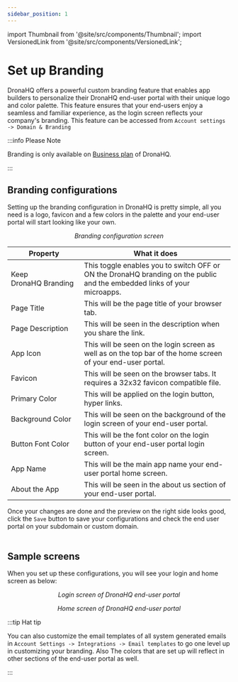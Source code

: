 ```yaml
---
sidebar_position: 1
---
```


import Thumbnail from '@site/src/components/Thumbnail';
import VersionedLink from '@site/src/components/VersionedLink';

# Set up Branding

DronaHQ offers a powerful custom branding feature that enables app builders to personalize their DronaHQ end-user portal with their unique logo and color palette. This feature ensures that your end-users enjoy a seamless and familiar experience, as the login screen reflects your company's branding. This feature can be accessed from `Account settings -> Domain & Branding`

:::info Please Note

Branding is only available on [Business plan](https://www.dronahq.com/pricing) of DronaHQ.

:::

## Branding configurations

Setting up the branding configuration in DronaHQ is pretty simple, all you need is a logo, favicon and a few colors in the palette and your end-user portal will start looking like your own.

<figure>
  <Thumbnail src="/img/org-management/brand-config.png" alt="Branding configuration" width='100%'/>
  <figcaption align = "center"><i>Branding configuration screen</i></figcaption>
</figure>


|  Property | What it does |
|  --- | --- |
| Keep DronaHQ Branding | This toggle enables you to switch OFF or ON the DronaHQ branding on the public and the embedded links of your microapps. |
| Page Title | This will be the page title of your browser tab. |
| Page Description | This will be seen in the description when you share the link.  |
| App Icon | This will be seen on the login screen as well as on the top bar of the home screen of your end-user portal. |
| Favicon | This will be seen on the browser tabs. It requires a 32x32 favicon compatible file. |
| Primary Color | This will be applied on the login button, hyper links. |
| Background Color | This will be seen on the background of the login screen of your end-user portal. |
| Button Font Color | This will be the font color on the login button of your end-user portal login screen. |
| App Name | This will be the main app name your end-user portal home screen. |
| About the App | This will be seen in the about us section of your end-user portal. |

Once your changes are done and the preview on the right side looks good, click the `Save` button to save your configurations and check the end user portal on your subdomain or custom domain. 
<br></br>

## Sample screens

When you set up these configurations, you will see your login and home screen as below:

<figure>
  <Thumbnail src="/img/org-management/login-screen.png" alt="Login screen of DronaHQ end-user portal" width='100%'/>
  <figcaption align = "center"><i>Login screen of DronaHQ end-user portal</i></figcaption>
</figure>

<figure>
  <Thumbnail src="/img/org-management/home-screen.png" alt="Home screen of DronaHQ end-user portal" width='100%'/>
  <figcaption align = "center"><i>Home screen of DronaHQ end-user portal</i></figcaption>
</figure>

:::tip Hat tip

You can also customize the email templates of all system generated emails in `Account Settings -> Integrations -> Email templates` to go one level up in customizing your branding. Also The colors that are set up will reflect in other sections of the end-user portal as well. 

:::